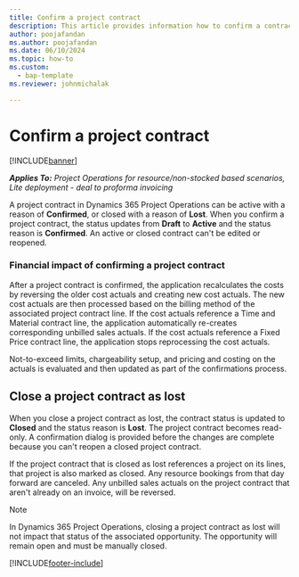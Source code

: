 ```yaml
---
title: Confirm a project contract
description: This article provides information how to confirm a contract in Project Operations.
author: poojafandan
ms.author: poojafandan
ms.date: 06/10/2024
ms.topic: how-to
ms.custom: 
  - bap-template
ms.reviewer: johnmichalak

---
```


# Confirm a project contract

[!INCLUDE[banner](../../includes/banner.md)]

_**Applies To:** Project Operations for resource/non-stocked based scenarios, Lite deployment - deal to proforma invoicing_

A project contract in Dynamics 365 Project Operations can be active with a reason of **Confirmed**, or closed with a reason of **Lost**. When you confirm a project contract, the status updates from **Draft** to **Active** and the status reason is **Confirmed**. An active or closed contract can't be edited or reopened. 

### Financial impact of confirming a project contract

After a project contract is confirmed, the application recalculates the costs by reversing the older cost actuals and creating new cost actuals. The new cost actuals are then processed based on the billing method of the associated project contract line. If the cost actuals reference a Time and Material contract line, the application automatically re-creates corresponding unbilled sales actuals. If the cost actuals reference a Fixed Price contract line, the application stops reprocessing the cost actuals.

Not-to-exceed limits, chargeability setup, and pricing and costing on the actuals is evaluated and then updated as part of the confirmations process.

## Close a project contract as lost

When you close a project contract as lost, the contract status is updated to **Closed** and the status reason is **Lost**. The project contract becomes read-only. A confirmation dialog is provided before the changes are complete because you can't reopen a closed project contract.

If the project contract that is closed as lost references a project on its lines, that project is also marked as closed. Any resource bookings from that day forward are canceled. Any unbilled sales actuals on the project contract that aren't already on an invoice, will be reversed.

> [!NOTE]
> In Dynamics 365 Project Operations, closing a project contract as lost will not impact that status of the associated opportunity. The opportunity will remain open and must be manually closed.


[!INCLUDE[footer-include](../../includes/footer-banner.md)]
